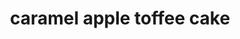 ---
id: 5ab27824bc171b00144df400
servings: 18-24 squares
notes:
directions: 'preheat oven to 350°f. grease a 9x13-inch baking dish. set aside.
in a medium bowl
 whisk together flour
 baking powder
 cinnamon
 and salt. set aside.
in a large bowl
 whisk together both sugars. add butter and vegetable oil
 stirring to combine. add eggs
 sour cream
 and vanilla extract
 whisk till smooth.
add flour mixture
 alternating with milk
 whisking until smooth.
pour 1/2 the batter into prepared baking dish. spread top of batter with apple pie filling and sprinkle with 1 cup toffee chips. pour remaining batter on top and spread to the edges with a spatula. bake for 35 - 40 minutes
 until the cake is golden brown on top and a toothpick inserted into the center comes out clean.
remove cake from the oven. while still hot
 poke holes in the top of the cake with a fork or straw. pour 1 cup caramel sauce over the top.
allow cake to cool completely
 about 45 minutes. top with whipped cream topping
 drizzle with remaining caramel sauce and sprinkle with toffee chips.
serve immediately or cover cake and store in the refrigerator until ready to serve.'

ingredients: '2 cups all-purpose flour*
1 tablespoon baking powder
1 teaspoon cinnamon
1/2 teaspoon salt
3/4 cup dixie crystals extra fine granulated sugar
1/2 cup dixie crystals light brown sugar
1/2 cup (1 stick) unsalted butter
 melted
1/2 cup vegetable oil
3 large eggs
1/4 cup sour cream
1 tablespoon vanilla extract
3/4 cup whole milk
1 can (20 oz) can apple pie filling
 diced
1 1/2 cups toffee chips
 divided
1 1/4 cups caramel sauce
 divided
1 (16 oz) whipped cream topping or crème chantilly
*spoon & sweep method:  use a spoon to fill measuring cup with flour until required amount is obtained. scooping measuring cup directly into flour bag will firmly pack flour resulting in too much flour required for recipe.'
rating: 4
ease: intermediate

category: dessert
href: 'https://www.dixiecrystals.com/recipes/desserts/cakes/caramel-apple-toffee-cake'
totalTime: 1 hour
cookTime: 35-40
prepTime: 20
title: caramel apple toffee cake
path: /caramel-apple-toffee-cake
---